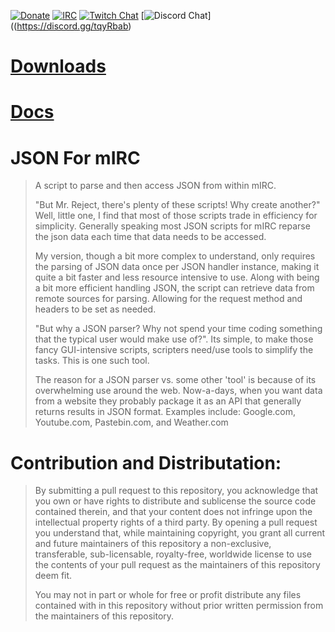 [![Donate](https://img.shields.io/badge/Link-Donate-blue.svg)](https://streamjar.tv/tip/SReject) 
[![IRC](https://img.shields.io/badge/IRC-SwiftIRC-brightgreen.svg "Join us on IRC")](https://qwebirc.swiftirc.net/?channels=%23jsonformirc) 
[![Twitch Chat](https://img.shields.io/badge/Chat-Twitch-brightgreen.svg "Join us on IRC")](https://twitch.tv/mirchelp) 
[![Discord Chat](https://img.shields.io/badge/Chat-Discord-brightgreen.svg "Join us on IRC")]((https://discord.gg/tqyRbab)  

# [Downloads](https://github.com/SReject/JSON-For-Mirc/releases)  

# [Docs](https://sreject.github.io/JSON-For-Mirc)

JSON For mIRC
===
> A script to parse and then access JSON from within mIRC.  
>
> "But Mr. Reject, there's plenty of these scripts! Why create another?" Well, little one, I find that most of those scripts trade in efficiency for simplicity. Generally speaking most JSON scripts for mIRC reparse the json data each time that data needs to be accessed.  
>
> My version, though a bit more complex to understand, only requires the parsing of JSON data once per JSON handler instance, making it quite a bit faster and less resource intensive to use. Along with being a bit more efficient handling JSON, the script can retrieve data from remote sources for parsing. Allowing for the request method and headers to be set as needed.  
>
> "But why a JSON parser? Why not spend your time coding something that the typical user would make use of?". Its simple, to make those fancy GUI-intensive scripts, scripters need/use tools to simplify the tasks. This is one such tool.  
>
> The reason for a JSON parser vs. some other 'tool' is because of its overwhelming use around the web. Now-a-days, when you want data from a website they probably package it as an API that generally returns results in JSON format. Examples include: Google.com, Youtube.com, Pastebin.com, and Weather.com  

Contribution and Distributation:
===
> By submitting a pull request to this repository, you acknowledge that you own or have rights to distribute and sublicense the source code contained therein, and that your content does not infringe upon the intellectual property rights of a third party. By opening a pull request you understand that, while maintaining copyright, you grant all current and future maintainers of this repository a non-exclusive, transferable, sub-licensable, royalty-free, worldwide license to use the contents of your pull request as the maintainers of this repository deem fit.  
>
> You may not in part or whole for free or profit distribute any files contained with in this repository without prior written permission from the maintainers of this repository.
